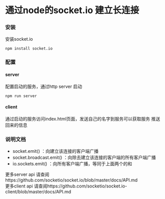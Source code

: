 # 通过node的socket.io 建立长连接
### 安装
安装socket.io <br/>
```
npm install socket.io
```
### 配置
#### server 
配置启动的服务，通过http server 启动<br/>
```
npm run server
```
#### client
通过启动的服务访问index.html页面，发送自己的名字到服务可以获取服务 推送回来的信息

### 说明文档
* socket.emit() ：向建立该连接的客户端广播
* socket.broadcast.emit() ：向除去建立该连接的客户端的所有客户端广播
* io.sockets.emit() ：向所有客户端广播，等同于上面两个的和

更多server api 请查阅https://github.com/socketio/socket.io/blob/master/docs/API.md <br/>
更多client api 请查阅https://github.com/socketio/socket.io-client/blob/master/docs/API.md
